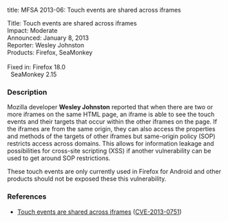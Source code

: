title: MFSA 2013-06: Touch events are shared across iframes

<p>
<span class="label">Title:</span>      Touch events are shared across iframes <br/>
<span class="label">Impact:</span>     Moderate<br/>
<span class="label">Announced:</span>  January 8, 2013<br/>
<span class="label">Reporter:</span>   Wesley Johnston<br/>
<span class="label">Products:</span>   Firefox, SeaMonkey<br/>
<br/>
<span class="label">Fixed in:</span>   Firefox 18.0<br/>
<span class="label">&#160;</span>      SeaMonkey 2.15<br/>
</p>


<h3>Description</h3>

<p>Mozilla developer <strong>Wesley Johnston</strong> reported that when there are two or more iframes on the same HTML page, an iframe is able to see the touch events and their targets that occur within the other iframes on the page. If the iframes are from the same origin, they can also access the properties and methods of the targets of other iframes but same-origin policy (SOP) restricts access across domains. This allows for information leakage and possibilities for cross-site scripting (XSS) if another vulnerability can be used to get around SOP restrictions. 
</p>

<p class="note">These touch events are only currently used in Firefox for Android and other products should not be exposed these this vulnerability.
</p>


<h3>References</h3>

<ul>
  <li><a href="https://bugzilla.mozilla.org/show_bug.cgi?id=790454">
      Touch events are shared across iframes</a> (<a href="http://cve.mitre.org/cgi-bin/cvename.cgi?name=CVE-2013-0751" class="ex-ref">CVE-2013-0751</a>)</li>
</ul>



